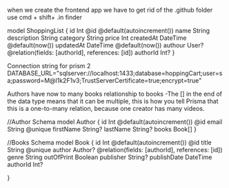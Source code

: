 when we create the frontend app we have to get rid of the .github folder use cmd + shift+ .in finder

model ShoppingList {
id Int @id @default(autoincrement())
name String
description String
category String
price Int
createdAt DateTime @default(now())
updatedAt DateTime @default(now())
authour User? @relation(fields: [authorId], references: [id])
authorId Int?
}

Connection string for prism 2
DATABASE_URL="sqlserver://localhost:1433;database=hoppingCart;user=sa;password=M@l1k2F1v3;TrustServerCertificate=true;encrypt=true"

Authors have now to many books relationship to books -The [] in the end of the data type means that it can be multiple, this is how you tell Prisma that this is a one-to-many relation, because one creator has many videos.

//Author Schema
model Author {
id Int @default(autoincrement()) @id
email String @unique
firstName String?
lastName String?
books Book[]
}

//Books Schema
model Book {
id Int @default(autoincrement()) @id
title String @unique
author Author? @relation(fields: [authorId], references: [id])
genre String
outOfPrint Boolean
publisher String?
publishDate DateTime
authorId Int?

}
